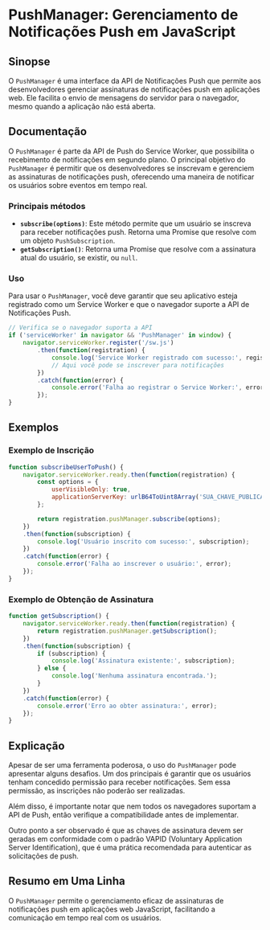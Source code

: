 <!--
Meta Description: # PushManager: Gerenciamento de Notificações Push em JavaScript ## Sinopse O `PushManager` é uma interface da API de Notificações Push que permite aos...
Meta Keywords: que, pushmanager, notificações, push, function
-->

# PushManager: Gerenciamento de Notificações Push em JavaScript

## Sinopse
O `PushManager` é uma interface da API de Notificações Push que permite aos desenvolvedores gerenciar assinaturas de notificações push em aplicações web. Ele facilita o envio de mensagens do servidor para o navegador, mesmo quando a aplicação não está aberta.

## Documentação
O `PushManager` é parte da API de Push do Service Worker, que possibilita o recebimento de notificações em segundo plano. O principal objetivo do `PushManager` é permitir que os desenvolvedores se inscrevam e gerenciem as assinaturas de notificações push, oferecendo uma maneira de notificar os usuários sobre eventos em tempo real.

### Principais métodos
- **`subscribe(options)`**: Este método permite que um usuário se inscreva para receber notificações push. Retorna uma Promise que resolve com um objeto `PushSubscription`.
- **`getSubscription()`**: Retorna uma Promise que resolve com a assinatura atual do usuário, se existir, ou `null`.

### Uso
Para usar o `PushManager`, você deve garantir que seu aplicativo esteja registrado como um Service Worker e que o navegador suporte a API de Notificações Push.

```javascript
// Verifica se o navegador suporta a API
if ('serviceWorker' in navigator && 'PushManager' in window) {
    navigator.serviceWorker.register('/sw.js')
        .then(function(registration) {
            console.log('Service Worker registrado com sucesso:', registration);
            // Aqui você pode se inscrever para notificações
        })
        .catch(function(error) {
            console.error('Falha ao registrar o Service Worker:', error);
        });
}
```

## Exemplos

### Exemplo de Inscrição
```javascript
function subscribeUserToPush() {
    navigator.serviceWorker.ready.then(function(registration) {
        const options = {
            userVisibleOnly: true,
            applicationServerKey: urlB64ToUint8Array('SUA_CHAVE_PUBLICA_AQUI')
        };

        return registration.pushManager.subscribe(options);
    })
    .then(function(subscription) {
        console.log('Usuário inscrito com sucesso:', subscription);
    })
    .catch(function(error) {
        console.error('Falha ao inscrever o usuário:', error);
    });
}
```

### Exemplo de Obtenção de Assinatura
```javascript
function getSubscription() {
    navigator.serviceWorker.ready.then(function(registration) {
        return registration.pushManager.getSubscription();
    })
    .then(function(subscription) {
        if (subscription) {
            console.log('Assinatura existente:', subscription);
        } else {
            console.log('Nenhuma assinatura encontrada.');
        }
    })
    .catch(function(error) {
        console.error('Erro ao obter assinatura:', error);
    });
}
```

## Explicação
Apesar de ser uma ferramenta poderosa, o uso do `PushManager` pode apresentar alguns desafios. Um dos principais é garantir que os usuários tenham concedido permissão para receber notificações. Sem essa permissão, as inscrições não poderão ser realizadas.

Além disso, é importante notar que nem todos os navegadores suportam a API de Push, então verifique a compatibilidade antes de implementar.

Outro ponto a ser observado é que as chaves de assinatura devem ser geradas em conformidade com o padrão VAPID (Voluntary Application Server Identification), que é uma prática recomendada para autenticar as solicitações de push.

## Resumo em Uma Linha
O `PushManager` permite o gerenciamento eficaz de assinaturas de notificações push em aplicações web JavaScript, facilitando a comunicação em tempo real com os usuários.